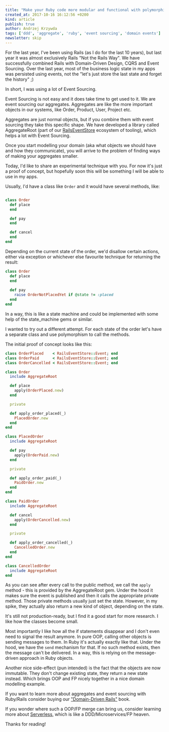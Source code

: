 ```yaml
---
title: "Make your Ruby code more modular and functional with polymorphic aggregate classes"
created_at: 2017-10-16 16:12:56 +0200
kind: article
publish: true
author: Andrzej Krzywda
tags: ['ddd', 'aggregate', 'ruby', 'event sourcing', 'domain events']
newsletter: skip
---
```


For the last year, I've been using Rails (as I do for the last 10 years), but last year it was almost exclusively Rails "Not the Rails Way". We have successfully combined Rails with Domain-Driven Design, CQRS and Event Sourcing. Over the last year, most of the business logic state in my apps was persisted using events, not the "let's just store the last state and forget the history" ;)

In short, I was using a lot of Event Sourcing.

<!-- more -->

Event Sourcing is not easy and it does take time to get used to it. We are event sourcing our aggregates. Aggregates are like the more important objects in our systems, like Order, Product, User, Project etc.

Aggregates are just normal objects, but if you combine them with event sourcing they take this specific shape. We have developed a library called AggregateRoot (part of our [RailsEventStore](http://railseventstore.org) ecosystem of tooling), which helps a lot with Event Sourcing.

Once you start modelling your domain (aka what objects we should have and how they communicate), you will arrive to the problem of finding ways of making your aggregates smaller.

Today, I'd like to share an experimental technique with you. For now it's just a proof of concept, but hopefully soon this will be something I will be able to use in my apps.

Usually, I'd have a class like `Order` and it would have several methods, like:

```ruby

class Order
  def place
  end

  def pay
  end

  def cancel
  end
end
```

Depending on the current state of the order, we'd disallow certain actions, either via exception or whichever else favourite technique for returning the result:

```ruby
class Order
  def place
  end
  
  def pay
    raise OrderNotPlacedYet if @state != :placed
  end
end
```

In a way, this is like a state machine and could be implemented with some help of the state_machine gems or similar.

I wanted to try out a different attempt. For each state of the order let's have a separate class and use polymorphism to call the methods.

The initial proof of concept looks like this:

```ruby
class OrderPlaced    < RailsEventStore::Event; end
class OrderPaid      < RailsEventStore::Event; end
class OrderCancelled < RailsEventStore::Event; end

class Order
  include AggregateRoot

  def place
    apply(OrderPlaced.new)
  end

  private

  def apply_order_placed(_)
    PlacedOrder.new
  end
end

class PlacedOrder
  include AggregateRoot

  def pay
    apply(OrderPaid.new)
  end

  private

  def apply_order_paid(_)
    PaidOrder.new
  end
end

class PaidOrder
  include AggregateRoot

  def cancel
    apply(OrderCancelled.new)
  end

  private

  def apply_order_cancelled(_)
    CancelledOrder.new
  end
end

class CancelledOrder
  include AggregateRoot
end
```

As you can see after every call to the public method, we call the `apply` method - this is provided by the AggregateRoot gem. Under the hood it makes sure the event is published and then it calls the appropriate private method. Those private methods usually just set the state. However, in my spike, they actually also return a new kind of object, depending on the state.

It's still not production-ready, but I find it a good start for more research. I like how the classes become small. 

Most importantly I like how all the if statements disappear and I don't even need to signal the result anymore. In pure OOP, calling other objects is sending messages to them. In Ruby it's actually exactly like that. Under the hood, we have the `send` mechanism for that. If no such method exists, then the message can't be delivered. In a way, this is relying on the message-driven approach in Ruby objects.

Another nice side-effect (pun intended) is the fact that the objects are now immutable. They don't change existing state, they return a new state instead. Which brings OOP and FP nicely together in a nice domain modelling example.

If you want to learn more about aggregates and event sourcing with Ruby/Rails consider buying our ["Domain-Driven Rails"](http://blog.arkency.com/domain-driven-rails/) book. 

If you wonder where such a OOP/FP merge can bring us, consider learning more about [Serverless](https://speakerdeck.com/andrzejkrzywda/serverless), which is like a DDD/Microservices/FP heaven.

Thanks for reading!

